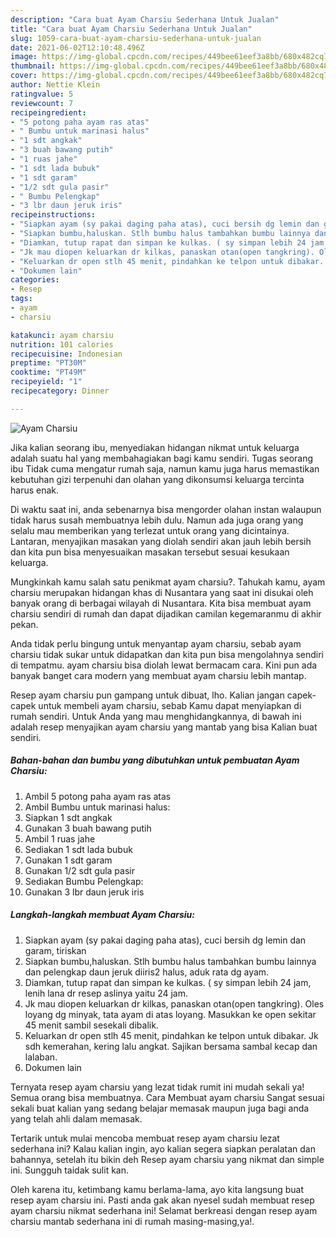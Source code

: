 ```yaml
---
description: "Cara buat Ayam Charsiu Sederhana Untuk Jualan"
title: "Cara buat Ayam Charsiu Sederhana Untuk Jualan"
slug: 1059-cara-buat-ayam-charsiu-sederhana-untuk-jualan
date: 2021-06-02T12:10:48.496Z
image: https://img-global.cpcdn.com/recipes/449bee61eef3a8bb/680x482cq70/ayam-charsiu-foto-resep-utama.jpg
thumbnail: https://img-global.cpcdn.com/recipes/449bee61eef3a8bb/680x482cq70/ayam-charsiu-foto-resep-utama.jpg
cover: https://img-global.cpcdn.com/recipes/449bee61eef3a8bb/680x482cq70/ayam-charsiu-foto-resep-utama.jpg
author: Nettie Klein
ratingvalue: 5
reviewcount: 7
recipeingredient:
- "5 potong paha ayam ras atas"
- " Bumbu untuk marinasi halus"
- "1 sdt angkak"
- "3 buah bawang putih"
- "1 ruas jahe"
- "1 sdt lada bubuk"
- "1 sdt garam"
- "1/2 sdt gula pasir"
- " Bumbu Pelengkap"
- "3 lbr daun jeruk iris"
recipeinstructions:
- "Siapkan ayam (sy pakai daging paha atas), cuci bersih dg lemin dan garam, tiriskan"
- "Siapkan bumbu,haluskan. Stlh bumbu halus tambahkan bumbu lainnya dan pelengkap daun jeruk diiris2 halus, aduk rata dg ayam."
- "Diamkan, tutup rapat dan simpan ke kulkas. ( sy simpan lebih 24 jam, lenih lana dr resep aslinya yaitu 24 jam."
- "Jk mau diopen keluarkan dr kilkas, panaskan otan(open tangkring). Oles loyang dg minyak, tata ayam di atas loyang. Masukkan ke open sekitar 45 menit sambil sesekali dibalik."
- "Keluarkan dr open stlh 45 menit, pindahkan ke telpon untuk dibakar. Jk sdh kemerahan, kering lalu angkat. Sajikan bersama sambal kecap dan lalaban."
- "Dokumen lain"
categories:
- Resep
tags:
- ayam
- charsiu

katakunci: ayam charsiu 
nutrition: 101 calories
recipecuisine: Indonesian
preptime: "PT30M"
cooktime: "PT49M"
recipeyield: "1"
recipecategory: Dinner

---
```



![Ayam Charsiu](https://img-global.cpcdn.com/recipes/449bee61eef3a8bb/680x482cq70/ayam-charsiu-foto-resep-utama.jpg)

Jika kalian seorang ibu, menyediakan hidangan nikmat untuk keluarga adalah suatu hal yang membahagiakan bagi kamu sendiri. Tugas seorang ibu Tidak cuma mengatur rumah saja, namun kamu juga harus memastikan kebutuhan gizi terpenuhi dan olahan yang dikonsumsi keluarga tercinta harus enak.

Di waktu  saat ini, anda sebenarnya bisa mengorder olahan instan walaupun tidak harus susah membuatnya lebih dulu. Namun ada juga orang yang selalu mau memberikan yang terlezat untuk orang yang dicintainya. Lantaran, menyajikan masakan yang diolah sendiri akan jauh lebih bersih dan kita pun bisa menyesuaikan masakan tersebut sesuai kesukaan keluarga. 



Mungkinkah kamu salah satu penikmat ayam charsiu?. Tahukah kamu, ayam charsiu merupakan hidangan khas di Nusantara yang saat ini disukai oleh banyak orang di berbagai wilayah di Nusantara. Kita bisa membuat ayam charsiu sendiri di rumah dan dapat dijadikan camilan kegemaranmu di akhir pekan.

Anda tidak perlu bingung untuk menyantap ayam charsiu, sebab ayam charsiu tidak sukar untuk didapatkan dan kita pun bisa mengolahnya sendiri di tempatmu. ayam charsiu bisa diolah lewat bermacam cara. Kini pun ada banyak banget cara modern yang membuat ayam charsiu lebih mantap.

Resep ayam charsiu pun gampang untuk dibuat, lho. Kalian jangan capek-capek untuk membeli ayam charsiu, sebab Kamu dapat menyiapkan di rumah sendiri. Untuk Anda yang mau menghidangkannya, di bawah ini adalah resep menyajikan ayam charsiu yang mantab yang bisa Kalian buat sendiri.

<!--inarticleads1-->

##### Bahan-bahan dan bumbu yang dibutuhkan untuk pembuatan Ayam Charsiu:

1. Ambil 5 potong paha ayam ras atas
1. Ambil  Bumbu untuk marinasi halus:
1. Siapkan 1 sdt angkak
1. Gunakan 3 buah bawang putih
1. Ambil 1 ruas jahe
1. Sediakan 1 sdt lada bubuk
1. Gunakan 1 sdt garam
1. Gunakan 1/2 sdt gula pasir
1. Sediakan  Bumbu Pelengkap:
1. Gunakan 3 lbr daun jeruk iris




<!--inarticleads2-->

##### Langkah-langkah membuat Ayam Charsiu:

1. Siapkan ayam (sy pakai daging paha atas), cuci bersih dg lemin dan garam, tiriskan
1. Siapkan bumbu,haluskan. Stlh bumbu halus tambahkan bumbu lainnya dan pelengkap daun jeruk diiris2 halus, aduk rata dg ayam.
1. Diamkan, tutup rapat dan simpan ke kulkas. ( sy simpan lebih 24 jam, lenih lana dr resep aslinya yaitu 24 jam.
1. Jk mau diopen keluarkan dr kilkas, panaskan otan(open tangkring). Oles loyang dg minyak, tata ayam di atas loyang. Masukkan ke open sekitar 45 menit sambil sesekali dibalik.
1. Keluarkan dr open stlh 45 menit, pindahkan ke telpon untuk dibakar. Jk sdh kemerahan, kering lalu angkat. Sajikan bersama sambal kecap dan lalaban.
1. Dokumen lain




Ternyata resep ayam charsiu yang lezat tidak rumit ini mudah sekali ya! Semua orang bisa membuatnya. Cara Membuat ayam charsiu Sangat sesuai sekali buat kalian yang sedang belajar memasak maupun juga bagi anda yang telah ahli dalam memasak.

Tertarik untuk mulai mencoba membuat resep ayam charsiu lezat sederhana ini? Kalau kalian ingin, ayo kalian segera siapkan peralatan dan bahannya, setelah itu bikin deh Resep ayam charsiu yang nikmat dan simple ini. Sungguh taidak sulit kan. 

Oleh karena itu, ketimbang kamu berlama-lama, ayo kita langsung buat resep ayam charsiu ini. Pasti anda gak akan nyesel sudah membuat resep ayam charsiu nikmat sederhana ini! Selamat berkreasi dengan resep ayam charsiu mantab sederhana ini di rumah masing-masing,ya!.

